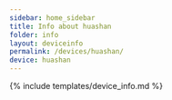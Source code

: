 ```yaml
---
sidebar: home_sidebar
title: Info about huashan
folder: info
layout: deviceinfo
permalink: /devices/huashan/
device: huashan
---
```

{% include templates/device_info.md %}
